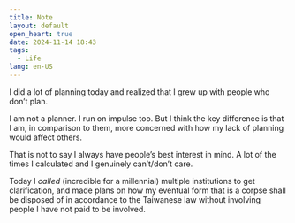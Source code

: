 ```yaml
---
title: Note
layout: default
open_heart: true
date: 2024-11-14 18:43
tags: 
  - Life
lang: en-US
---
```


I did a lot of planning today and realized that I grew up with people who don’t plan.

I am not a planner. I run on impulse too. But I think the key difference is that I am, in comparison to them, more concerned with how my lack of planning would affect others.

That is not to say I always have people’s best interest in mind. A lot of the times I calculated and I genuinely can’t/don’t care. 

Today I *called* (incredible for a millennial) multiple institutions to get clarification, and made plans on how my eventual form that is a corpse shall be disposed of in accordance to the Taiwanese law without involving people I have not paid to be involved.  
